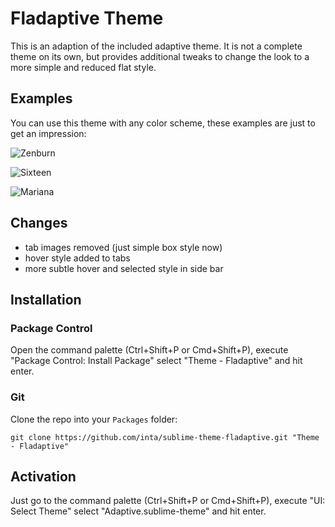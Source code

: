 Fladaptive Theme
================

This is an adaption of the included adaptive theme. It is not a complete theme
on its own, but provides additional tweaks to change the look to a more simple
and reduced flat style.

Examples
--------

You can use this theme with any color scheme, these examples are just to get an impression:

![Zenburn](https://raw.githubusercontent.com/inta/sublime-theme-fladaptive/master/screenshots/zenburn.png)

![Sixteen](https://raw.githubusercontent.com/inta/sublime-theme-fladaptive/master/screenshots/sixteen.png)

![Mariana](https://raw.githubusercontent.com/inta/sublime-theme-fladaptive/master/screenshots/mariana.png)


Changes
-------

- tab images removed (just simple box style now)
- hover style added to tabs
- more subtle hover and selected style in side bar


Installation
------------

### Package Control
Open the command palette (Ctrl+Shift+P or Cmd+Shift+P), execute "Package
Control: Install Package" select "Theme - Fladaptive" and hit enter.

### Git
Clone the repo into your `Packages` folder:
```
git clone https://github.com/inta/sublime-theme-fladaptive.git "Theme - Fladaptive"
```


Activation
----------

Just go to the command palette (Ctrl+Shift+P or Cmd+Shift+P), execute
"UI: Select Theme" select "Adaptive.sublime-theme" and hit enter.
